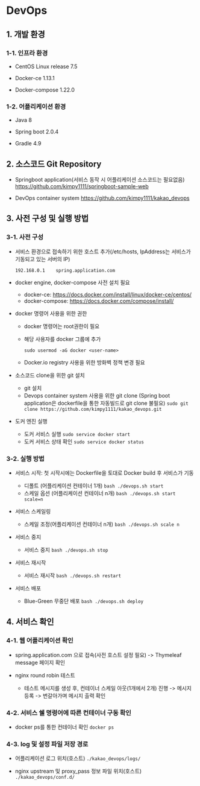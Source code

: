 # DevOps

## 1. 개발 환경

### 1-1. 인프라 환경

* CentOS Linux release 7.5

* Docker-ce 1.13.1

* Docker-compose 1.22.0

### 1-2. 어플리케이션 환경

* Java 8

* Spring boot 2.0.4

* Gradle 4.9



## 2. 소스코드 Git Repository

* Springboot application(서비스 동작 시 어플리케이션 소스코드는 필요없음)
  https://github.com/kimpy1111/springboot-sample-web

* DevOps container system
  https://github.com/kimpy1111/kakao_devops



## 3. 사전 구성 및 실행 방법

### 3-1. 사전 구성

* 서비스 환경으로 접속하기 위한 호스트 추가(/etc/hosts, IpAddress는 서비스가 기동되고 있는 서버의 IP)

  ```192.168.0.1	spring.application.com```

* docker engine, docker-compose  사전 설치 필요

  * docker-ce: https://docs.docker.com/install/linux/docker-ce/centos/
  * docker-compose: https://docs.docker.com/compose/install/

* docker 명령어 사용을 위한 권한

  * docker 명령어는 root권한이 필요

  * 해당 사용자를 docker 그룹에 추가

    ```sudo usermod -aG docker <user-name>```

  * Docker.io registry 사용을 위한 방화벽 정책 변경 필요

* 소스코드 clone을 위한 git 설치

  * git 설치
  * Devops container system 사용을 위한 git clone
      (Spring boot application은 dockerfile을 통한 자동빌드로 git clone 불필요)
      ```sudo git clone https://github.com/kimpy1111/kakao_devops.git```

* 도커 엔진 실행

  * 도커 서비스 실행
      ```sudo service docker start```
  * 도커 서비스 상태 확인
      ```sudo service docker status```

### 3-2. 실행 방법

* 서비스 시작: 첫 시작시에는 Dockerfile을 토대로 Docker build 후 서비스가 기동

  * 디폴트 (어플리케이션 컨테이너 1개)
      ```bash ./devops.sh start```
  * 스케일 옵션 (어플리케이션 컨테이너 n개)
      ```bash ./devops.sh start scale=n```

* 서비스 스케일링

  * 스케일 조정(어플리케이션 컨테이너 n개)
      ```bash ./devops.sh scale n```

* 서비스 중지

  * 서비스 중지
      ```bash ./devops.sh stop```

* 서비스 재시작

  * 서비스 재시작
      ```bash ./devops.sh restart```

* 서비스 배포

  * Blue-Green 무중단 배포
      ```bash ./devops.sh deploy```



## 4. 서비스 확인

### 4-1. 웹 어플리케이션 확인

* spring.application.com 으로 접속(사전 호스트 설정 필요) -> Thymeleaf message 페이지 확인

* nginx round robin 테스트
  * 테스트 메시지를 생성 후, 컨테이너 스케일 아웃(1개에서 2개) 진행 -> 메시지 등록 -> 번갈아가며 메시지 출력 확인

### 4-2. 서비스 쉘 명령어에 따른 컨테이너 구동 확인

- docker ps를 통한 컨테이너 확인 ```docker ps```

### 4-3. log 및 설정 파일 저장 경로

- 어플리케이션 로그 위치(호스트) ```./kakao_devops/logs/```

- nginx upstream 및 proxy_pass 정보 파일 위치(호스트) ```./kakao_devops/conf.d/```

